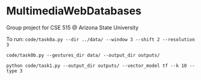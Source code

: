 # MultimediaWebDatabases
Group project for CSE 515 @ Arizona State University


To run:
```code/task0a.py --dir ../data/ --window 3 --shift 2 --resolution 3```

```code/task0b.py --gestures_dir data/ --output_dir outputs/```


```python code/task1.py --output_dir outputs/ --vector_model tf --k 10 --type 3```

